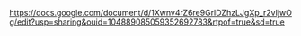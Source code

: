 https://docs.google.com/document/d/1Xwnv4rZ6re9GrlDZhzLJgXp_r2vIjwOg/edit?usp=sharing&ouid=104889085059352692783&rtpof=true&sd=true
